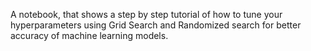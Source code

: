 A notebook, that shows a step by step tutorial of how to tune your hyperparameters using Grid Search and Randomized search for better accuracy of machine learning models.
